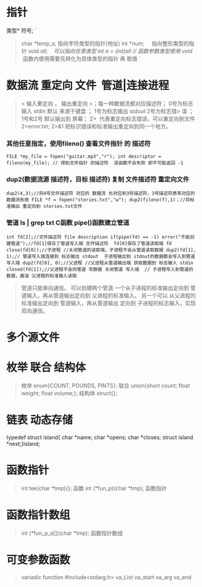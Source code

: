 # 指针
 类型* 符号;
 `
> char *temp_s; 指向字符类型的指针(地址)
> int *num;     指向整形类型的指针
> void *all;    可以指向任意类型
> int a = *(int*)all // 函数参数类型使用 void*  函数内使用需要先转化为具体类型的指针 再 取值
 `
# 数据流 重定向 文件  管道|连接进程
> < 输入重定向 ， 输出重定向 >；每一种数据流都对应描述符； 0号为标志输入 stdin 默认 来源于键盘 ； 1号为标志输出 stdout  2号为标志错> 误 ； 1号和2号 默认输出到 屏幕；
> 2>  代表重定向标志错误，可以重定向到文件 2>error.txt;  2>&1 把标识错误和标准输出重定向到同一个地方。
### 其他任意指定，使用fileno() 查看文件指针 的 描述符
`
FILE *my_file = fopen("guitar.mp3","r");
int descriptor = fileno(my_file); // 得到文件指针 的描述符  该函数不会失败 即不可能返回 -1
`
### dup2(数据流源 描述符，目标 描述符) 复制 文件描述符 重定向文件
`
dup2(4,3);//将4号文件描述符 对应的 数据流 也对应到3号描述符，3号描述符原来对应的数据流失效
FILE *f = fopen("stories.txt","w");
dup2(fileno(f),1)；//将标准输出 重定向到 stories.txt文件
`
### 管道 ls | grep txt C函数 pipe()函数建立管道
`
int fd[2];//文件描述符 file description
if(pipe(fd) == -1) error("不能创建管道");//fd[1]保存了管道写入端 文件描述符  fd[0]保存了管道读取端 fd
close(fd[0]);//子进程 //关闭管道的读取端，子进程不会从管道读取数据
dup2(fd[1], 1);// 管道写入端连接到 标志输出 stdout  子进程输出到 stdout的数据都会写入到管道写入端
dup2(fd[0], 0);//父进程 //父进程从管道输出端 获取数据到 标志输入 stdin
closed(fd[1]);//父进程不会向管道 写数据 关闭管道 写入端  // 子进程写入到管道的数据，酱油 父进程的标准输入读取
`
> 管道只能单向通信。
> 可以创建两个管道 一个从子进程的标准输出定向到 管道输入，再从管道输出定向到 父进程的标准输入。
> 另一个可以 从父进程的标准输出定向到 管道输入，再从管道输出 定向到 子进程的标志输入，实现双向通信。
# 多个源文件


# 枚举 联合 结构体
> 枚举 enum{COUNT, POUNDS, PINTS};  联合 union{short count; float weight; float volume;};  结构体 struct{};

# 链表 动态存储
typedef struct island{ char *name; char *opens; char *closes; struct island *nest;}island;

# 函数指针   
> int tee(char *tmp){}; 函数
> int (*fun_p)(char *tmp); 函数指针

# 函数指针数组
> int (*fun_p_a[])(char *tmp); 函数指针数组

# 可变参数函数
> variadic function
> #include<stdarg.h>
> va_List va_start  va_arg  va_end


